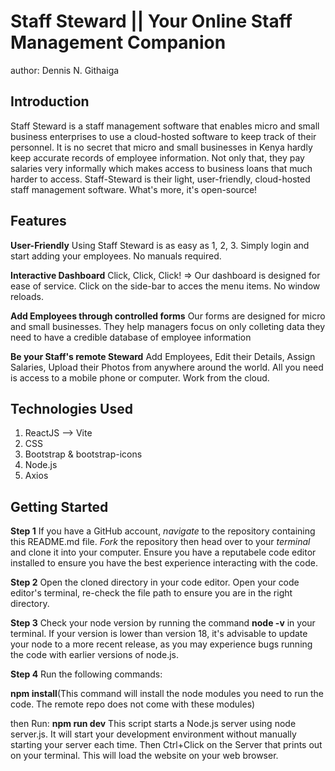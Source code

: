 # Staff Steward || Your Online Staff Management Companion
author: Dennis N. Githaiga

## Introduction
Staff Steward is a staff management software that enables micro and small business enterprises to use a cloud-hosted software to keep track of their personnel. It is no secret that micro and small businesses in Kenya hardly keep accurate records of employee information. Not only that, they pay salaries very informally which makes access to business loans that much harder to access. Staff-Steward is their light, user-friendly, cloud-hosted staff management software. What's more, it's open-source!

## Features
**User-Friendly**
Using Staff Steward is as easy as 1, 2, 3. Simply login and start adding your employees. No manuals required.

**Interactive Dashboard**
Click, Click, Click! => Our dashboard is designed for ease of service. Click on the side-bar to acces the menu items. No  window reloads.

**Add Employees through controlled forms**
Our forms are designed for micro and small businesses. They help managers focus on only colleting data they need to have a credible database of employee         information
  
**Be your Staff's remote Steward**
Add Employees, Edit their Details, Assign Salaries, Upload their Photos from anywhere around the world. All you need is access to a mobile phone or computer. Work from the cloud.

## Technologies Used
1. ReactJS --> Vite 
3. CSS
4. Bootstrap & bootstrap-icons
5. Node.js
6. Axios

## Getting Started
**Step 1**
If you have a GitHub account, _navigate_ to the repository containing this README.md file. _Fork_ the repository then head over to your _terminal_ and clone it into your computer. Ensure you have a reputabele code editor installed to ensure you have the best experience interacting with the code.

**Step 2**
Open the cloned directory in your code editor. Open your code editor's terminal, re-check the file path to ensure you are in the right directory.

**Step 3**
Check your node version by running the command **node -v** in your terminal. If your version is lower than version 18, it's advisable to update your node to a more recent release, as you may experience bugs running the code with earlier versions of node.js.

**Step 4**
Run the following commands:

**npm install**(This command will install the node modules you need to run the code. The remote repo does not come with these modules)

then Run:
**npm run dev** 
This script starts a Node.js server using node server.js. It will start your development environment without manually starting your server each time.
Then Ctrl+Click on the Server that prints out on your terminal. This will load the website on your web browser.





